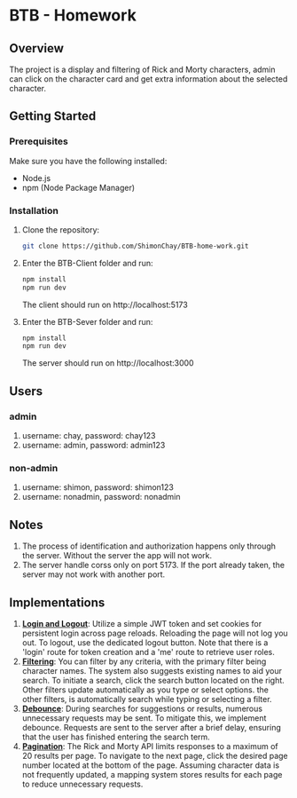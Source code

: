 # BTB - Homework

## Overview

The project is a display and filtering of Rick and Morty characters, admin can click on the character card and get extra information about the selected character.

## Getting Started

### Prerequisites

Make sure you have the following installed:

- Node.js
- npm (Node Package Manager)

### Installation

1. Clone the repository:

   ```sh
   git clone https://github.com/ShimonChay/BTB-home-work.git

   ```

2. Enter the BTB-Client folder and run:

   ```sh
   npm install
   npm run dev
   ```
   The client should run on http://localhost:5173

3. Enter the BTB-Sever folder and run:

   ```sh
   npm install
   npm run dev
   ```
   The server should run on http://localhost:3000

## Users
### admin
   1. username: chay,  password: chay123
   2. username: admin,  password: admin123
### non-admin
   1. username: shimon,  password: shimon123
   2. username: nonadmin,  password: nonadmin

## Notes

1. The process of identification and authorization happens only through the     server. Without the server the app will not work.
2. The server handle corss only on port 5173. If the port already taken, the server may not work with another port.

## Implementations
1. <u>**Login and Logout**</u>: Utilize a simple JWT token and set cookies for persistent login across page reloads. Reloading the page will not log you out. To logout, use the dedicated logout button. Note that there is a 'login' route for token creation and a 'me' route to retrieve user roles.
2. <u>**Filtering**</u>: You can filter by any criteria, with the primary filter being character names. The system also suggests existing names to aid your search. To initiate a search, click the search button located on the right. Other filters update automatically as you type or select options.
the other filters, is automatically search while typing or selecting a filter.
3. <u>**Debounce**</u>: During searches for suggestions or results, numerous unnecessary requests may be sent. To mitigate this, we implement debounce. Requests are sent to the server after a brief delay, ensuring that the user has finished entering the search term.
4. <u>**Pagination**</u>: The Rick and Morty API limits responses to a maximum of 20 results per page. To navigate to the next page, click the desired page number located at the bottom of the page. Assuming character data is not frequently updated, a mapping system stores results for each page to reduce unnecessary requests.


